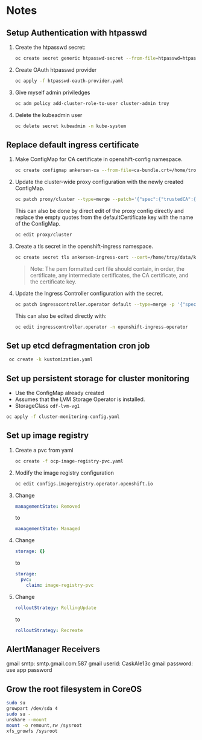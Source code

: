 # Notes

## Setup Authentication with htpasswd

1. Create the htpasswd secret:

   ```sh
   oc create secret generic htpasswd-secret --from-file=htpasswd=htpasswd -n openshift-config
   ```

1. Create OAuth htpasswd provider

   ```sh
   oc apply -f htpasswd-oauth-provider.yaml
   ```

1. Give myself admin priviledges
 
   ```sh
   oc adm policy add-cluster-role-to-user cluster-admin troy
   ```

1. Delete the kubeadmin user

   ```sh
   oc delete secret kubeadmin -n kube-system
   ```

## Replace default ingress certificate

1. Make ConfigMap for CA certificate in openshift-config namespace.

   ```sh
   oc create configmap ankersen-ca --from-file=ca-bundle.crt=/home/troy/data/keys/ankersen-CA/Ankersen-CA.crt -n openshift-config
   ```

1. Update the cluster-wide proxy configuration with the newly created ConfigMap.

   ```sh
   oc patch proxy/cluster --type=merge --patch='{"spec":{"trustedCA":{"name":"ankersen-ca"}}}'
   ```

   This can also be done by direct edit of the proxy config directly and replace the empty quotes from the defaultCertificate key with the name of the ConfigMap.

   ```sh
   oc edit proxy/cluster
   ```

1. Create a tls secret in the openshift-ingress namespace.

   ```sh
   oc create secret tls ankersen-ingress-cert --cert=/home/troy/data/keys/ankersen-CA/ocp-app-ingress-crt.pem --key=/home/troy/data/keys/ankersen-CA/ocp-app-ingress.key -n openshift-ingress
   ```

   > Note: The pem formatted cert file should contain, in order, the certificate, any intermediate certificates, the CA certificate, and the certificate key.
1. Update the Ingress Controller configuration with the secret.

   ```sh
   oc patch ingresscontroller.operator default --type=merge -p '{"spec":{"defaultCertificate": {"name": "ankersen-ingress-cert"}}}' -n openshift-ingress-operator
   ```

   This can also be edited directly with:

   ```sh
   oc edit ingresscontroller.operator -n openshift-ingress-operator
   ```
## Set up etcd defragmentation cron job

```sh
 oc create -k kustomization.yaml
 ```
 
## Set up persistent storage for cluster monitoring

- Use the ConfigMap already created
- Assumes that the LVM Storage Operator is installed.
- StorageClass `odf-lvm-vg1`

```sh
oc apply -f cluster-monitoring-config.yaml
```

## Set up image registry

1. Create a pvc from yaml

   ```sh
   oc create -f ocp-image-registry-pvc.yaml
   ```

1. Modify the image registry configuration

   ```sh
   oc edit configs.imageregistry.operator.openshift.io
   ```

1. Change

   ```yaml
   managementState: Removed
   ```

    to

   ```yaml
   managementState: Managed
   ```

1. Change

   ```yaml
   storage: {}
   ```

   to

   ```yaml
   storage:
     pvc:
       claim: image-registry-pvc
   ```

1. Change

   ```yaml
   rolloutStrategy: RollingUpdate
   ```

   to

   ```yaml
   rolloutStrategy: Recreate
   ```
## AlertManager Receivers
gmail smtp: smtp.gmail.com:587
gmail userid: CaskAle13c
gmail password: use app password

## Grow the root filesystem in CoreOS

```sh
sudo su
growpart /dev/sda 4
sudo su -
unshare --mount
mount -o remount,rw /sysroot
xfs_growfs /sysroot
```
